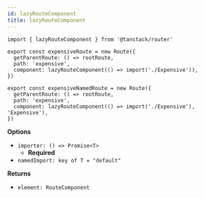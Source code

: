 ```yaml
---
id: lazyRouteComponent
title: lazyRouteComponent
---
```


```tsx
import { lazyRouteComponent } from '@tanstack/router'

export const expensiveRoute = new Route({
  getParentRoute: () => rootRoute,
  path: 'expensive',
  component: lazyRouteComponent(() => import('./Expensive')),
})

export const expensiveNamedRoute = new Route({
  getParentRoute: () => rootRoute,
  path: 'expensive',
  component: lazyRouteComponent(() => import('./Expensive'), 'Expensive'),
})
```

**Options**

- `importer: () => Promise<T>`
  - **Required**
- `namedImport: key of T = "default"`

**Returns**

- `element: RouteComponent`
